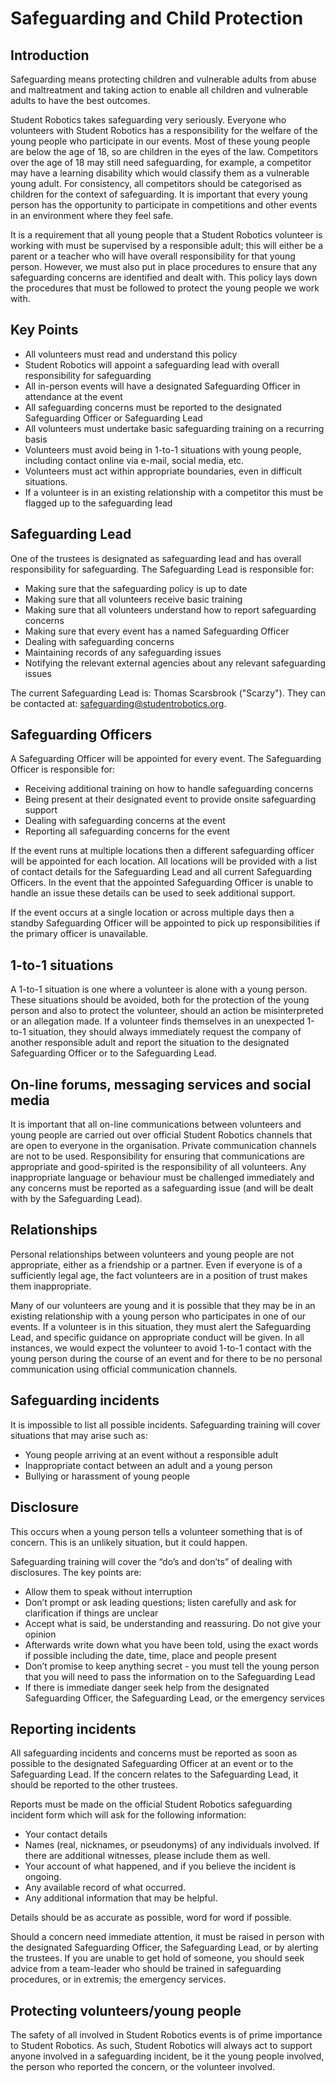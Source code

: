 # Safeguarding and Child Protection

## Introduction

Safeguarding means protecting children and vulnerable adults from abuse and maltreatment and taking action to enable all children and vulnerable adults to have the best outcomes.

Student Robotics takes safeguarding very seriously.
Everyone who volunteers with Student Robotics has a responsibility for the welfare of the young people who participate in our events.
Most of these young people are below the age of 18, so are children in the eyes of the law.
Competitors over the age of 18 may still need safeguarding, for example, a competitor may have a learning disability which would classify them as a vulnerable young adult.
For consistency, all competitors should be categorised as children for the context of safeguarding.
It is important that every young person has the opportunity to participate in competitions and other events in an environment where they feel safe.

It is a requirement that all young people that a Student Robotics volunteer is working with must be supervised by a responsible adult; this will either be a parent or a teacher who will have overall responsibility for that young person.
However, we must also put in place procedures to ensure that any safeguarding concerns are identified and dealt with.
This policy lays down the procedures that must be followed to protect the young people we work with.

## Key Points

* All volunteers must read and understand this policy
* Student Robotics will appoint a safeguarding lead with overall responsibility for safeguarding
* All in-person events will have a designated Safeguarding Officer in attendance at the event
* All safeguarding concerns must be reported to the designated Safeguarding Officer or Safeguarding Lead
* All volunteers must undertake basic safeguarding training on a recurring basis
* Volunteers must avoid being in 1-to-1 situations with young people, including contact online via e-mail, social media, etc.
* Volunteers must act within appropriate boundaries, even in difficult situations.
* If a volunteer is in an existing relationship with a competitor this must be flagged up to the safeguarding lead

## Safeguarding Lead

One of the trustees is designated as safeguarding lead and has overall responsibility for safeguarding.
The Safeguarding Lead is responsible for:
* Making sure that the safeguarding policy is up to date
* Making sure that all volunteers receive basic training
* Making sure that all volunteers understand how to report safeguarding concerns
* Making sure that every event has a named Safeguarding Officer 
* Dealing with safeguarding concerns
* Maintaining records of any safeguarding issues
* Notifying the relevant external agencies about any relevant safeguarding issues

The current Safeguarding Lead is: Thomas Scarsbrook ("Scarzy").
They can be contacted at: [safeguarding@studentrobotics.org](mailto:safeguarding@studentrobotics.org).

## Safeguarding Officers

A Safeguarding Officer will be appointed for every event.
The Safeguarding Officer is responsible for:
* Receiving additional training on how to handle safeguarding concerns
* Being present at their designated event to provide onsite safeguarding support
* Dealing with safeguarding concerns at the event
* Reporting all safeguarding concerns for the event

If the event runs at multiple locations then a different safeguarding officer will be appointed for each location.
All locations will be provided with a list of contact details for the Safeguarding Lead and all current Safeguarding Officers.
In the event that the appointed Safeguarding Officer is unable to handle an issue these details can be used to seek additional support.

If the event occurs at a single location or across multiple days then a standby Safeguarding Officer will be appointed to pick up responsibilities if the primary officer is unavailable.

## 1-to-1 situations

A 1-to-1 situation is one where a volunteer is alone with a young person.
These situations should be avoided, both for the protection of the young person and also to protect the volunteer, should an action be misinterpreted or an allegation made.
If a volunteer finds themselves in an unexpected 1-to-1 situation, they should always immediately request the company of another responsible adult and report the situation to the designated Safeguarding Officer or to the Safeguarding Lead.

## On-line forums, messaging services and social media

It is important that all on-line communications between volunteers and young people are carried out over official Student Robotics channels that are open to everyone in the organisation.
Private communication channels are not to be used.
Responsibility for ensuring that communications are appropriate and good-spirited is the responsibility of all volunteers.
Any inappropriate language or behaviour must be challenged immediately and any concerns must be reported as a safeguarding issue (and will be dealt with by the Safeguarding Lead).

## Relationships

Personal relationships between volunteers and young people are not appropriate, either as a friendship or a partner.
Even if everyone is of a sufficiently legal age, the fact volunteers are in a position of trust makes them inappropriate.

Many of our volunteers are young and it is possible that they may be in an existing relationship with a young person who participates in one of our events.
If a volunteer is in this situation, they must alert the Safeguarding Lead, and specific guidance on appropriate conduct will be given.
In all instances, we would expect the volunteer to avoid 1-to-1 contact with the young person during the course of an event and for there to be no personal communication using official communication channels.

## Safeguarding incidents

It is impossible to list all possible incidents.
Safeguarding training will cover situations that may arise such as:
* Young people arriving at an event without a responsible adult
* Inappropriate contact between an adult and a young person
* Bullying or harassment of young people

## Disclosure

This occurs when a young person tells a volunteer something that is of concern.
This is an unlikely situation, but it could happen. 

Safeguarding training will cover the “do’s and don’ts” of dealing with disclosures.
The key points are:
* Allow them to speak without interruption
* Don’t prompt or ask leading questions; listen carefully and ask for clarification if things are unclear
* Accept what is said, be understanding and reassuring. Do not give your opinion
* Afterwards write down what you have been told, using the exact words if possible including the date, time, place and people present
* Don’t promise to keep anything secret - you must tell the young person that you will need to pass the information on to the Safeguarding Lead
* If there is immediate danger seek help from the designated Safeguarding Officer, the Safeguarding Lead, or the emergency services

## Reporting incidents

All safeguarding incidents and concerns must be reported as soon as possible to the designated Safeguarding Officer at an event or to the Safeguarding Lead.
If the concern relates to the Safeguarding Lead, it should be reported to the other trustees.

Reports must be made on the official Student Robotics safeguarding incident form which will ask for the following information:
* Your contact details
* Names (real, nicknames, or pseudonyms) of any individuals involved. If there are additional witnesses, please include them as well.
* Your account of what happened, and if you believe the incident is ongoing.
* Any available record of what occurred.
* Any additional information that may be helpful.

Details should be as accurate as possible, word for word if possible.

Should a concern need immediate attention, it must be raised in person with the designated Safeguarding Officer, the Safeguarding Lead, or by alerting the trustees.
If you are unable to get hold of someone, you should seek advice from a team-leader who should be trained in safeguarding procedures, or in extremis; the emergency services.

## Protecting volunteers/young people
The safety of all involved in Student Robotics events is of prime importance to Student Robotics.
As such, Student Robotics will always act to support anyone involved in a safeguarding incident, be it the young people involved, the person who reported the concern, or the volunteer involved.
